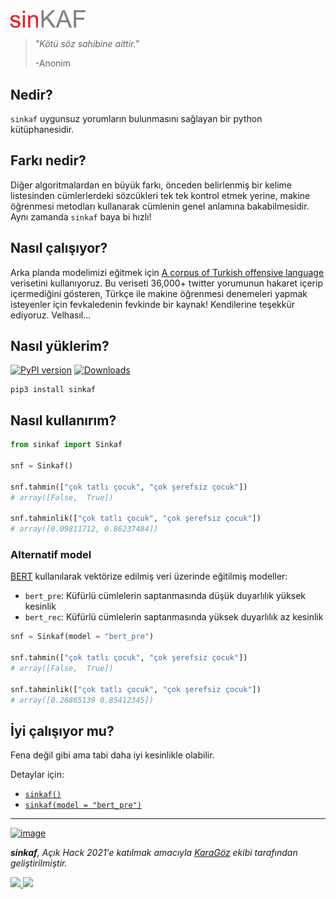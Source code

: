 <img src="sinkaf/data/sinkaf.png" width="120" />

> _"Kötü söz sahibine aittir."_
>
> -Anonim



## Nedir?

`sinkaf` uygunsuz yorumların bulunmasını sağlayan bir python kütüphanesidir.

## Farkı nedir?

Diğer algoritmalardan en büyük farkı, önceden belirlenmiş bir kelime listesinden cümlerlerdeki sözcükleri tek tek kontrol etmek yerine, makine öğrenmesi metodları kullanarak cümlenin genel anlamına bakabilmesidir. Aynı zamanda `sinkaf` baya bi hızlı! 

## Nasıl çalışıyor?

Arka planda modelimizi eğitmek için [A corpus of Turkish offensive language](https://coltekin.github.io/offensive-turkish/guidelines.html) verisetini kullanıyoruz. Bu veriseti 36,000+ twitter yorumunun hakaret içerip içermediğini gösteren, Türkçe ile makine öğrenmesi denemeleri yapmak isteyenler için fevkaledenin fevkinde bir kaynak! Kendilerine teşekkür ediyoruz. Velhasıl...

## Nasıl yüklerim?

[![PyPI version](https://badge.fury.io/py/sinkaf.svg)](https://badge.fury.io/py/sinkaf)
[![Downloads](https://static.pepy.tech/personalized-badge/sinkaf?period=total&units=international_system&left_color=grey&right_color=orange&left_text=downloads)](https://pepy.tech/project/sinkaf)

```properties
pip3 install sinkaf
```

## Nasıl kullanırım?

```python
from sinkaf import Sinkaf
  
snf = Sinkaf()

snf.tahmin(["çok tatlı çocuk", "çok şerefsiz çocuk"])
# array([False,  True])

snf.tahminlik(["çok tatlı çocuk", "çok şerefsiz çocuk"])
# array([0.09811712, 0.86237484])
```

### Alternatif model

[BERT](https://github.com/stefan-it/turkish-bert) kullanılarak vektörize edilmiş veri üzerinde eğitilmiş modeller:
- `bert_pre`: Küfürlü cümlelerin saptanmasında düşük duyarlılık yüksek kesinlik
- `bert_rec`: Küfürlü cümlelerin saptanmasında yüksek duyarlılık az kesinlik

```python
snf = Sinkaf(model = "bert_pre")

snf.tahmin(["çok tatlı çocuk", "çok şerefsiz çocuk"])
# array([False,  True])

snf.tahminlik(["çok tatlı çocuk", "çok şerefsiz çocuk"])
# array([0.26865139 0.85412345])

```

## İyi çalışıyor mu?
Fena değil gibi ama tabi daha iyi kesinlikle olabilir. 

Detaylar için:   
- [`sinkaf()`](sinkaf.ipynb)
- [`sinkaf(model = "bert_pre")`](sinkaf_alternatif.ipynb)


---

<a href="https://www.acikhack.com/"><img width="960" alt="image" src="https://user-images.githubusercontent.com/22842930/130684726-2bec3749-c76a-46c6-a3ac-3b34b0d84ee4.png"></a>

***sinkaf**, Açık Hack 2021'e katılmak amacıyla [Kara](https://github.com/eonurk)[Göz](https://github.com/ogozuacik) ekibi tarafından geliştirilmiştir.*

<div class="footnote_images">
  <a href="https://github.com/eonurk">
    <img src="https://user-images.githubusercontent.com/22842930/130747072-f0718a65-5a58-4ddd-9fda-7b127e62fc26.png" height="auto" width="70">
  </a>
  <a href="https://github.com/ogozuacik">
    <img src="https://user-images.githubusercontent.com/22842930/130747289-afbde44d-6fe8-4a72-aaf8-31be00f4abd6.png" height="auto" width="70">
  </a>
</div>
